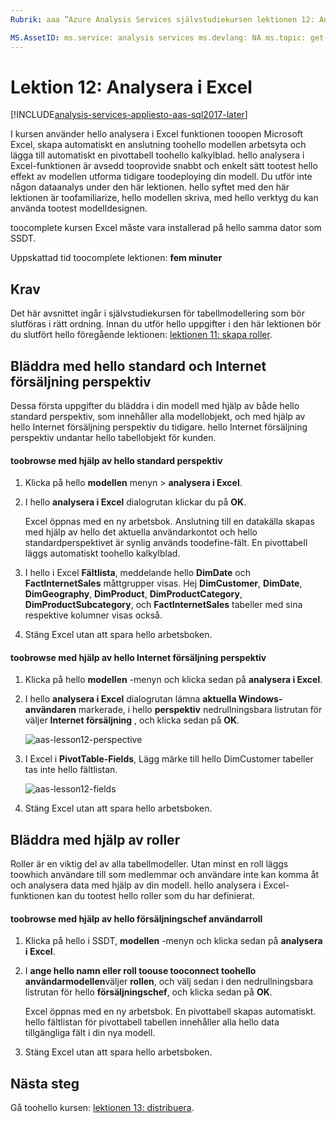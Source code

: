 ```yaml
---
Rubrik: aaa ”Azure Analysis Services självstudiekursen lektionen 12: Analysera i Excel | Microsoft Docs ”beskrivning: Beskriver hur toouse analysera i Excel i hello Azure Analysis Services-självstudiekurs projektet. tjänster: analysis services dokumentationcenter: '' författare: minewiskan manager: erikre editor: '' taggar: ''

MS.AssetID: ms.service: analysis services ms.devlang: NA ms.topic: get-started-article ms.tgt_pltfrm: NA ms.workload: na ms.date: 2017-05/26 ms.author: owend
---
```

# <a name="lesson-12-analyze-in-excel"></a>Lektion 12: Analysera i Excel

[!INCLUDE[analysis-services-appliesto-aas-sql2017-later](../../../includes/analysis-services-appliesto-aas-sql2017-later.md)]

I kursen använder hello analysera i Excel funktionen tooopen Microsoft Excel, skapa automatiskt en anslutning toohello modellen arbetsyta och lägga till automatiskt en pivottabell toohello kalkylblad. hello analysera i Excel-funktionen är avsedd tooprovide snabbt och enkelt sätt tootest hello effekt av modellen utforma tidigare toodeploying din modell. Du utför inte någon dataanalys under den här lektionen. hello syftet med den här lektionen är toofamiliarize, hello modellen skriva, med hello verktyg du kan använda tootest modelldesignen.   
  
toocomplete kursen Excel måste vara installerad på hello samma dator som SSDT.
  
Uppskattad tid toocomplete lektionen: **fem minuter**  
  
## <a name="prerequisites"></a>Krav  
Det här avsnittet ingår i självstudiekursen för tabellmodellering som bör slutföras i rätt ordning. Innan du utför hello uppgifter i den här lektionen bör du slutfört hello föregående lektionen: [lektionen 11: skapa roller](../tutorials/aas-lesson-11-create-roles.md).  
  
## <a name="browse-using-hello-default-and-internet-sales-perspectives"></a>Bläddra med hello standard och Internet försäljning perspektiv  
Dessa första uppgifter du bläddra i din modell med hjälp av både hello standard perspektiv, som innehåller alla modellobjekt, och med hjälp av hello Internet försäljning perspektiv du tidigare. hello Internet försäljning perspektiv undantar hello tabellobjekt för kunden.  
  
#### <a name="toobrowse-by-using-hello-default-perspective"></a>toobrowse med hjälp av hello standard perspektiv  
  
1.  Klicka på hello **modellen** menyn > **analysera i Excel**.  
  
2.  I hello **analysera i Excel** dialogrutan klickar du på **OK**.  
  
    Excel öppnas med en ny arbetsbok. Anslutning till en datakälla skapas med hjälp av hello det aktuella användarkontot och hello standardperspektivet är synlig används toodefine-fält. En pivottabell läggs automatiskt toohello kalkylblad.  
  
3.  I hello i Excel **Fältlista**, meddelande hello **DimDate** och **FactInternetSales** måttgrupper visas. Hej **DimCustomer**, **DimDate**, **DimGeography**, **DimProduct**, **DimProductCategory**, **DimProductSubcategory**, och **FactInternetSales** tabeller med sina respektive kolumner visas också.  
  
4.  Stäng Excel utan att spara hello arbetsboken.  
  
#### <a name="toobrowse-by-using-hello-internet-sales-perspective"></a>toobrowse med hjälp av hello Internet försäljning perspektiv  
  
1.  Klicka på hello **modellen** -menyn och klicka sedan på **analysera i Excel**.  
  
2.  I hello **analysera i Excel** dialogrutan lämna **aktuella Windows-användaren** markerade, i hello **perspektiv** nedrullningsbara listrutan för väljer **Internet försäljning** , och klicka sedan på **OK**. 
    
    ![aas-lesson12-perspective](../tutorials/media/aas-lesson12-perspective.png)
    
3.  I Excel i **PivotTable-Fields**, Lägg märke till hello DimCustomer tabeller tas inte hello fältlistan.  
    
    ![aas-lesson12-fields](../tutorials/media/aas-lesson12-fields.png)
    
4.  Stäng Excel utan att spara hello arbetsboken.  
  
## <a name="browse-by-using-roles"></a>Bläddra med hjälp av roller  
Roller är en viktig del av alla tabellmodeller. Utan minst en roll läggs toowhich användare till som medlemmar och användare inte kan komma åt och analysera data med hjälp av din modell. hello analysera i Excel-funktionen kan du tootest hello roller som du har definierat.  
  
#### <a name="toobrowse-by-using-hello-sales-manager-user-role"></a>toobrowse med hjälp av hello försäljningschef användarroll  
  
1.  Klicka på hello i SSDT, **modellen** -menyn och klicka sedan på **analysera i Excel**.  
  
2.  I **ange hello namn eller roll toouse tooconnect toohello användarmodellen**väljer **rollen**, och välj sedan i den nedrullningsbara listrutan för hello **försäljningschef**, och klicka sedan på  **OK**.  
  
    Excel öppnas med en ny arbetsbok. En pivottabell skapas automatiskt. hello fältlistan för pivottabell tabellen innehåller alla hello data tillgängliga fält i din nya modell.  
      
3.  Stäng Excel utan att spara hello arbetsboken.  
  
## <a name="whats-next"></a>Nästa steg
Gå toohello kursen: [lektionen 13: distribuera](../tutorials/aas-lesson-13-deploy.md).

  
  
  
